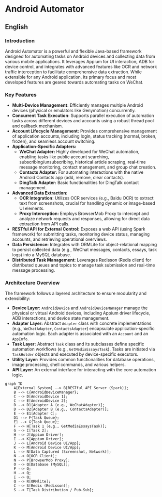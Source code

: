 # Android Automator

## English

### Introduction

Android Automator is a powerful and flexible Java-based framework designed for automating tasks on Android devices and collecting data from various mobile applications. It leverages Appium for UI interaction, ADB for device control, and integrates with advanced features like OCR and network traffic interception to facilitate comprehensive data extraction. While extensible for any Android application, its primary focus and most developed features are geared towards automating tasks on WeChat.

### Key Features

* **Multi-Device Management:** Efficiently manages multiple Android devices (physical or emulators like Genymotion) concurrently.
* **Concurrent Task Execution:** Supports parallel execution of automation tasks across different devices and accounts using a robust thread pool and callback mechanism.
* **Account Lifecycle Management:** Provides comprehensive management of application accounts, including login, status tracking (normal, broken, frozen), and seamless account switching.
* **Application-Specific Adapters:**
    * **WeChat Adapter:** Highly developed for WeChat automation, enabling tasks like public account searching, subscribing/unsubscribing, historical article scraping, real-time message monitoring, contact management, and group chat creation.
    * **Contacts Adapter:** For automating interactions with the native Android Contacts app (add, remove, clear contacts).
    * **DingTalk Adapter:** Basic functionalities for DingTalk contact management.
* **Advanced Data Extraction:**
    * **OCR Integration:** Utilizes OCR services (e.g., Baidu OCR) to extract text from screenshots, crucial for handling dynamic or image-based UI elements.
    * **Proxy Interception:** Employs BrowserMob Proxy to intercept and analyze network requests and responses, allowing for direct data extraction from API calls.
* **RESTful API for External Control:** Exposes a web API (using Spark framework) for submitting tasks, monitoring device status, managing accounts, and retrieving operational overviews.
* **Data Persistence:** Integrates with ORMLite for object-relational mapping to persist collected data (e.g., WeChat messages, contacts, essays, task logs) into a MySQL database.
* **Distributed Task Management:** Leverages Redisson (Redis client) for distributed queues and topics to manage task submission and real-time message processing.

### Architecture Overview

The framework follows a layered architecture to ensure modularity and extensibility:

* **Device Layer:** `AndroidDevice` and `AndroidDeviceManager` manage the physical or virtual Android devices, including Appium driver lifecycle, ADB interactions, and device state management.
* **Adapter Layer:** Abstract `Adapter` class with concrete implementations (e.g., `WeChatAdapter`, `ContactsAdapter`) encapsulate application-specific automation logic. Each adapter is associated with an `Account` and an `AppInfo`.
* **Task Layer:** Abstract `Task` class and its subclasses define specific automation workflows (e.g., `GetMediaEssaysTask`). Tasks are initiated via `TaskHolder` objects and executed by device-specific executors.
* **Utility Layer:** Provides common functionalities for database operations, image processing, shell commands, and various helpers.
* **API Layer:** An external interface for interacting with the core automation logic.

```mermaid
graph TD
    A[External System] --> B[RESTful API Server (Spark)];
    B --> C{AndroidDeviceManager};
    C --> D[AndroidDevice 1];
    C --> E[AndroidDevice 2];
    D --> D1[Adapter A (e.g., WeChatAdapter)];
    D --> D2[Adapter B (e.g., ContactsAdapter)];
    E --> E1[Adapter C];
    D1 --> F{Task Queue};
    E1 --> G{Task Queue};
    F --> H[Task 1 (e.g., GetMediaEssaysTask)];
    G --> I[Task 2];
    H --> J[Appium Driver];
    I --> K[Appium Driver];
    J --> L[Android Device UI/App];
    K --> M[Android Device UI/App];
    L --> N[Data Captured (Screenshot, Network)];
    N --> O[OCR Client];
    N --> P[BrowserMob Proxy];
    O --> Q[Database (MySQL)];
    P --> Q;
    H --> Q;
    I --> Q;
    Q --> R[ORMlite];
    C --> S[Redis (Redisson)];
    S --> T[Task Distribution / Pub-Sub];
```
